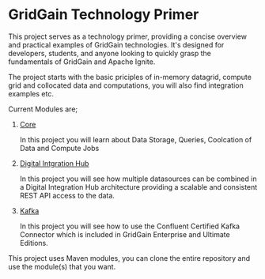 # GridGain Technology Primer

This project serves as a technology primer, providing a concise overview and practical examples of GridGain technologies. It's designed for developers, students, and anyone looking to quickly grasp the fundamentals of GridGain and Apache Ignite.

The project starts with the basic priciples of in-memory datagrid, compute grid and collocated data and computations, you will also find integration examples etc.

Current Modules are;

1. [Core](core)

	In this project you will learn about Data Storage, Queries, Coolcation of Data and Compute Jobs

2. [Digital Intgration Hub](dih)

	In this project you will see how multiple datasources can be combined in a Digital Integration Hub architecture providing a scalable and consistent REST API access to the data.
	
3. [Kafka](kafka)

	In this project you will see how to use the Confluent Certified Kafka Connector which is included in GridGain Enterprise and Ultimate Editions.
	
This project uses Maven modules, you can clone the entire repository and use the module(s) that you want.
